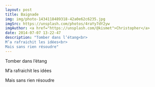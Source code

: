 ```yaml
---
layout: post
title: Baignade
img: img/photo-1434118489318-42a0e62c6235.jpg
imgSrc: https://unsplash.com/photos/4raYy7dY2yw
imgAuthor: <a href="https://unsplash.com/@kismet">Christopher</a>
date: 2014-07-07 13-22-47
description: "Tomber dans l’étang<br>
M’a rafraichit les idées<br>
Mais sans rien résoudre"
---
```

Tomber dans l’étang

M’a rafraichit les idées

Mais sans rien résoudre
